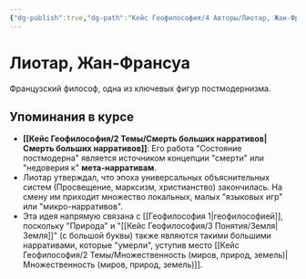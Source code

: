 ```yaml
---
{"dg-publish":true,"dg-path":"Кейс Геофилософия/4 Авторы/Лиотар, Жан-Франсуа","permalink":"/kejs-geofilosofiya/4-avtory/liotar-zhan-fransua/","dgShowLocalGraph":true}
---
```


# Лиотар, Жан-Франсуа

Французский философ, одна из ключевых фигур постмодернизма.

## Упоминания в курсе
- **[[Кейс Геофилософия/2 Темы/Смерть больших нарративов\|Смерть больших нарративов]]**: Его работа "Состояние постмодерна" является источником концепции "смерти" или "недоверия к" **мета-нарративам**.
- Лиотар утверждал, что эпоха универсальных объяснительных систем (Просвещение, марксизм, христианство) закончилась. На смену им приходит множество локальных, малых "языковых игр" или "микро-нарративов".
- Эта идея напрямую связана с [[Геофилософия 1\|геофилософией]], поскольку "Природа" и "[[Кейс Геофилософия/3 Понятия/Земля\|Земля]]" (с большой буквы) также являются такими большими нарративами, которые "умерли", уступив место [[Кейс Геофилософия/2 Темы/Множественность (миров, природ, земель)\|Множественность (миров, природ, земель)]].